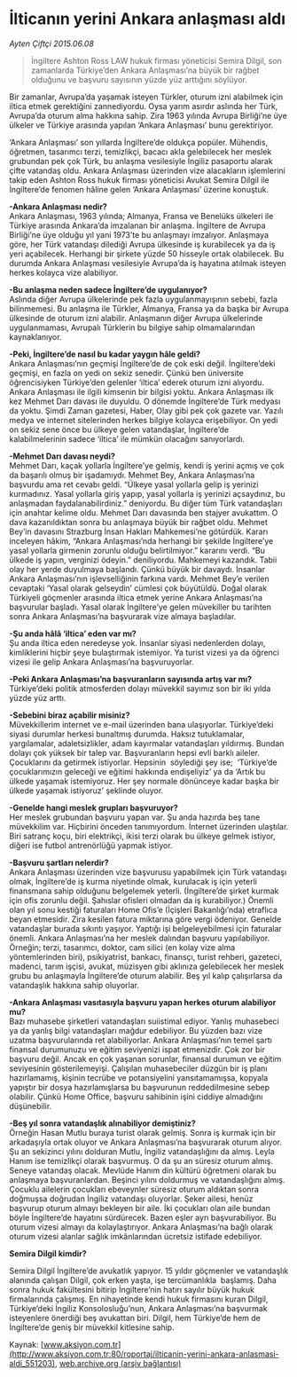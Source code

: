 # İlticanın yerini Ankara anlaşması aldı

*Ayten Çiftçi 2015.06.08*

<div class="pNewsDetailMainContent ctx_content" itemprop="articleBody">
 <blockquote>
  <p>
   İngiltere Ashton Ross LAW hukuk firması yöneticisi Semira Dilgil, son zamanlarda Türkiye’den Ankara Anlaşması’na büyük bir rağbet olduğunu ve başvuru sayısının yüzde yüz arttığını söylüyor.
  </p>
 </blockquote>
 <p>
  Bir zamanlar, Avrupa’da yaşamak isteyen Türkler, oturum izni alabilmek için iltica etmek gerektiğini zannediyordu. Oysa yarım asırdır aslında her Türk, Avrupa’da oturum alma hakkına sahip. Zira 1963 yılında Avrupa Birliği’ne üye ülkeler ve Türkiye arasında yapılan ‘Ankara Anlaşması’ bunu gerektiriyor.
 </p>
 <p>
  ‘Ankara Anlaşması’ son yıllarda İngiltere’de oldukça popüler. Mühendis, öğretmen, tasarımcı terzi, temizlikçi, bacacı akla gelebilecek her meslek grubundan pek çok Türk, bu anlaşma vesilesiyle İngiliz pasaportu alarak çifte vatandaş oldu. Ankara Anlaşması üzerinden vize alacakların işlemlerini takip eden Ashton Ross hukuk firması yöneticisi Avukat Semira Dilgil ile İngiltere’de fenomen hâline gelen ‘Ankara Anlaşması’ üzerine konuştuk.
 </p>
 <p>
  <strong>
   -Ankara Anlaşması nedir?
  </strong>
  <br/>
  Ankara Anlaşması, 1963 yılında; Almanya, Fransa ve Benelüks ülkeleri ile Türkiye arasında Ankara’da imzalanan bir anlaşma. İngiltere de Avrupa Birliği’ne üye olduğu yıl yani 1973’te bu anlaşmayı imzalıyor. Anlaşmaya göre, her Türk vatandaşı dilediği Avrupa ülkesinde iş kurabilecek ya da iş yeri açabilecek. Herhangi bir şirkete yüzde 50 hisseyle ortak olabilecek. Bu durumda Ankara Anlaşması vesilesiyle Avrupa’da iş hayatına atılmak isteyen herkes kolayca vize alabiliyor.
 </p>
 <p>
  <strong>
   -Bu anlaşma neden sadece İngiltere’de uygulanıyor?
  </strong>
  <br/>
  Aslında diğer Avrupa ülkelerinde pek fazla uygulanmayışının sebebi, fazla bilinmemesi. Bu anlaşma ile Türkler, Almanya, Fransa ya da başka bir Avrupa ülkesinde de oturum izni alabilir. Anlaşmanın diğer Avrupa ülkelerinde uygulanmaması, Avrupalı Türklerin bu bilgiye sahip olmamalarından kaynaklanıyor.
 </p>
 <p>
  <strong>
   -Peki, İngiltere’de nasıl bu kadar yaygın hâle geldi?
  </strong>
  <br/>
  Ankara Anlaşması’nın geçmişi İngiltere’de de çok eski değil. İngiltere’deki geçmişi, en fazla on yedi on sekiz senedir. Çünkü ben üniversite öğrencisiyken Türkiye’den gelenler ‘iltica’ ederek oturum izni alıyordu. Ankara Anlaşması ile ilgili kimsenin bir bilgisi yoktu. Ankara Anlaşması ilk kez Mehmet Darı davası ile duyuldu. O dönemde İngiltere’de Türk medyası da yoktu. Şimdi Zaman gazetesi, Haber, Olay gibi pek çok gazete var. Yazılı medya ve internet sitelerinden herkes bilgiye kolayca erişebiliyor. On yedi on sekiz sene önce bu ülkeye gelen vatandaşlar, İngiltere’de  kalabilmelerinin sadece ‘iltica’ ile mümkün olacağını sanıyorlardı.
 </p>
 <p>
  <strong>
   -Mehmet Darı davası neydi?
  </strong>
  <br/>
  Mehmet Darı, kaçak yollarla İngiltere’ye gelmiş, kendi iş yerini açmış ve çok da başarılı olmuş bir işadamıydı. Mehmet Bey, Ankara Anlaşması’na başvurdu ama ret cevabı geldi. “Ülkeye yasal yollarla gelip iş yerinizi kurmadınız. Yasal yollarla giriş yapıp, yasal yollarla iş yerinizi açsaydınız, bu anlaşmadan faydalanabilirdiniz.” deniyordu. Bu diğer tüm Türk vatandaşları için anahtar kelime oldu. Mehmet Darı davasında ben stajyer avukattım. O dava kazanıldıktan sonra bu anlaşmaya büyük bir rağbet oldu. Mehmet Bey’in davasını Strazburg İnsan Hakları Mahkemesi’ne götürdük. Kararı inceleyen hâkim, “Ankara Anlaşması’nda herhangi bir şekilde İngiltere’ye yasal yollarla girmenin zorunlu olduğu belirtilmiyor.” kararını verdi. “Bu ülkede iş yapın, verginizi ödeyin.” deniliyordu. Mahkemeyi kazandık. Tabii olay her yerde duyulmaya başlandı. Çünkü büyük bir davaydı. İnsanlar Ankara Anlaşması’nın işlevselliğinin farkına vardı. Mehmet Bey’e verilen cevaptaki ‘Yasal olarak gelseydin’ cümlesi çok büyütüldü. Doğal olarak Türkiyeli göçmenler arasında iltica etmek yerine Ankara Anlaşması’na başvurular başladı. Yasal olarak İngiltere’ye gelen müvekiller bu tarihten sonra Ankara Anlaşması’na başvurarak vize almaya başladılar.
 </p>
 <p>
  <strong>
   -Şu anda hâlâ ‘iltica’ eden var mı?
  </strong>
  <br/>
  Şu anda iltica eden neredeyse yok. İnsanlar siyasi nedenlerden dolayı, kimliklerini hiçbir şeye bulaştırmak istemiyor. Ya turist vizesi ya da öğrenci vizesi ile gelip Ankara Anlaşması’na başvuruyorlar.
 </p>
 <p>
  <strong>
   -Peki Ankara Anlaşması’na başvuranların sayısında artış var mı?
  </strong>
  <br/>
  Türkiye’deki politik atmosferden dolayı müvekkil sayımız son bir iki yılda yüzde yüz arttı.
 </p>
 <p>
  <strong>
   -Sebebini biraz açabilir misiniz?
  </strong>
  <br/>
  Müvekkillerim internet ve e-mail üzerinden bana ulaşıyorlar. Türkiye’deki siyasi durumlar herkesi bunaltmış durumda. Haksız tutuklamalar, yargılamalar, adaletsizlikler, adam kayırmalar vatandaşları yıldırmış. Bundan dolayı çok yüksek bir talep var. Başvuranların hepsi evli barklı aileler. Çocuklarını da getirmek istiyorlar. Hepsinin  söylediği şey ise;  ‘Türkiye’de çocuklarımızın geleceği ve eğitimi hakkında endişeliyiz’ ya da ‘Artık bu ülkede yaşamak istemiyoruz. Her şey normale dönünceye kadar başka bir ülkede yaşamak istiyoruz’ şeklinde oluyor.
 </p>
 <p>
  <strong>
   -Genelde hangi meslek grupları başvuruyor?
  </strong>
  <br/>
  Her meslek grubundan başvuru yapan var. Şu anda hazırda beş tane müvekkilim var. Hiçbirini önceden tanımıyordum. İnternet üzerinden ulaştılar. Biri satranç koçu, biri elektrikçi, ikisi terzi olarak bu ülkeye gelmek istiyor, diğeri ise futbol antrenörlüğü yapmak istiyor.
 </p>
 <p>
  <strong>
   -Başvuru şartları nelerdir?
  </strong>
  <br/>
  Ankara Anlaşması üzerinden vize başvurusu yapabilmek için Türk vatandaşı olmak, İngiltere’de iş kurma niyetinde olmak, kurulacak iş için yeterli finansmana sahip olduğunu belgelemek yeterli. (İngiltere’de şirket kurmak için ofis zorunlu değil. Şahıslar ofisleri olmadan da iş kurabiliyor.) Önemli olan yıl sonu kestiği faturaları Home Ofis’e (İçişleri Bakanlığı’nda) etraflıca beyan etmesidir. Zira kesilen fatura miktarına göre vergi ödeniyor. Genelde vatandaşlar burada sıkıntı yaşıyor. Yaptığı işi belgeleyebilmesi için faturalar önemli. Ankara Anlaşması’na her meslek dalından başvuru yapılabiliyor. Örneğin; terzi, tasarımcı, doktor, cam silici (en kolay vize alma yöntemlerinden biri), psikiyatrist, bankacı, finansçı, turist rehberi, gazeteci, madenci, tarım işçisi, avukat, müzisyen gibi aklınıza gelebilecek her meslek grubu bu anlaşmayla İngiltere’de oturum alabilir. Beş yıl kalıp çalışırlarsa da vatandaşlık hakkına sahip oluyorlar.
 </p>
 <p>
  <strong>
   -Ankara Anlaşması vasıtasıyla başvuru yapan herkes oturum alabiliyor mu?
  </strong>
  <br/>
  Bazı muhasebe şirketleri vatandaşları suiistimal ediyor. Yanlış muhasebeci ya da yanlış bilgi vatandaşları mağdur edebiliyor. Bu yüzden bazı vize uzatma başvurularında ret alabiliyorlar. Ankara Anlaşması’nın temel şartı finansal durumunuzu ve eğitim seviyenizi ispat etmenizdir. Çok zor bir başvuru değil. Ancak en çok yaşanan sorunlar, finansal durumun ve eğitim seviyesinin gösterilemeyişi. Çalışılan muhasebeciler düzgün bir iş planı hazırlamamış, kişinin tecrübe ve potansiyelini yansıtamamışsa, kopyala yapıştır bir dosya hazırlamışlarsa bu başvurunun reddedilmesine sebep olabilir. Çünkü Home Office, başvuru sahibinin işini ciddiye almadığını düşünebilir.
 </p>
 <p>
  <strong>
   -Beş yıl sonra vatandaşlık alınabiliyor demiştiniz?
  </strong>
  <br/>
  Örneğin Hasan Mutlu buraya turist olarak gelmiş. Sonra iş kurmak için bir arkadaşıyla ortak oluyor ve Ankara Anlaşması’na başvurarak oturum alıyor. Şu an sekizinci yılını dolduran Mutlu, İngiliz vatandaşlığını da almış. Leyla Hanım ise temizlikçi olarak başvurmuş. O da şu an süresiz oturum almış. Seneye vatandaş olacak. Mevlüde Hanım din kültürü öğretmeni olarak bu anlaşmaya başvuranlardan. Beşinci yılını doldurmuş ve vatandaşlığını almış. Çocuklu ailelerin çocukları ebeveynler süresiz oturum aldıktan sonra doğmuşsa doğrudan İngiliz vatandaşı oluyorlar. Şeker ailesi, henüz başvurup oturum almayı bekleyen bir aile. İki çocukları olan aile bundan böyle İngiltere’de hayatını sürdürecek. Bazen eşler ayrı başvurabiliyor. Bu oturum vizesi almayı da kolaylaştırıyor. Ankara Anlaşması’na bağlı olarak oturum vizesi alanlar sağlık imkânlarından ücretsiz istifade edebiliyor.
 </p>
 <p>
  <strong>
   Semira Dilgil kimdir?
  </strong>
 </p>
 <p>
  Semira Dilgil İngiltere’de avukatlık yapıyor. 15 yıldır göçmenler ve vatandaşlık alanında çalışan Dilgil, çok erken yaşta, işe tercümanlıkla  başlamış. Daha sonra hukuk fakültesini bitirip İngiltere’nin hatırı sayılır büyük hukuk firmalarında çalışmış. En nihayetinde kendi hukuk firmasını kuran Dilgil, Türkiye’deki İngiliz Konsolosluğu’nun, Ankara Anlaşması’na başvurmak isteyenlere önerdiği beş avukattan biri. Dilgil, hem Türkiye’de hem de İngiltere’de geniş bir müvekkil kitlesine sahip.
 </p>
</div>


Kaynak: [www.aksiyon.com.tr](http://www.aksiyon.com.tr:80/roportaj/ilticanin-yerini-ankara-anlasmasi-aldi_551203), [web.archive.org (arşiv bağlantısı)](http://web.archive.org/web/20160305104531/http://www.aksiyon.com.tr:80/roportaj/ilticanin-yerini-ankara-anlasmasi-aldi_551203)
